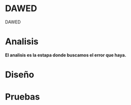 # DAWED
DAWED
# Analisis
**El analisis es la estapa donde buscamos el error que haya.**
# Diseño
# Pruebas
